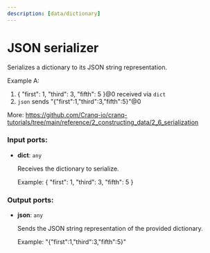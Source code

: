 ```yaml
---
description: [data/dictionary]
---
```


# JSON serializer

Serializes a dictionary to its JSON string representation.

Example A:
1. { "first": 1, "third": 3, "fifth": 5 }@0 received via `dict`
2. `json` sends "{\"first\":1,\"third\":3,\"fifth\":5}"@0

More:
https://github.com/Cranq-io/cranq-tutorials/tree/main/reference/2_constructing_data/2_6_serialization

### Input ports:

* __dict__: `any`

    Receives the dictionary to serialize.
    
    Example:
    { "first": 1, "third": 3, "fifth": 5 }

### Output ports:

* __json__: `any`

    Sends the JSON string representation of the provided dictionary.
    
    Example:
    "{\"first\":1,\"third\":3,\"fifth\":5}"

